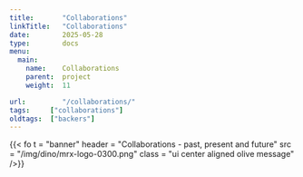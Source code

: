 ```yaml
---
title:       "Collaborations"
linkTitle:   "Collaborations"
date:        2025-05-28
type:        docs
menu:
  main:
    name:    Collaborations
    parent:  project
    weight:  11

url:         "/collaborations/"
tags:     ["collaborations"]
oldtags:  ["backers"]
---
```


{{< fo t = "banner"
    header = "Collaborations - past, present and future"
    src = "/img/dino/mrx-logo-0300.png"
    class = "ui center aligned olive message"
/>}}

